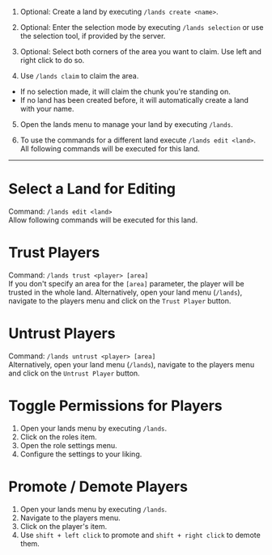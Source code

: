 1. Optional: Create a land by executing `/lands create <name>`.

2. Optional: Enter the selection mode by executing `/lands selection` or use the selection tool, if provided by the server.

3. Optional: Select both corners of the area you want to claim. Use left and right click to do so.

4. Use `/lands claim` to claim the area.
* If no selection made, it will claim the chunk you're standing on.
* If no land has been created before, it will automatically create a land with your name.

5. Open the lands menu to manage your land by executing `/lands`.

6. To use the commands for a different land execute `/lands edit <land>`. All following commands will be executed for this land.


***

# Select a Land for Editing
Command: `/lands edit <land>`\
Allow following commands will be executed for this land.

# Trust Players
Command: `/lands trust <player> [area]`\
If you don't specify an area for the `[area]` parameter, the player will be trusted in the whole land.
Alternatively, open your land menu (`/lands`), navigate to the players menu and click on the `Trust Player` button.

# Untrust Players
Command: `/lands untrust <player> [area]`\
Alternatively, open your land menu (`/lands`), navigate to the players menu and click on the `Untrust Player` button.

# Toggle Permissions for Players
1. Open your lands menu by executing `/lands`.
2. Click on the roles item.
3. Open the role settings menu.
4. Configure the settings to your liking.

# Promote / Demote Players
1. Open your lands menu by executing `/lands`.
2. Navigate to the players menu.
3. Click on the player's item.
4. Use `shift + left click` to promote and `shift + right click` to demote them.
